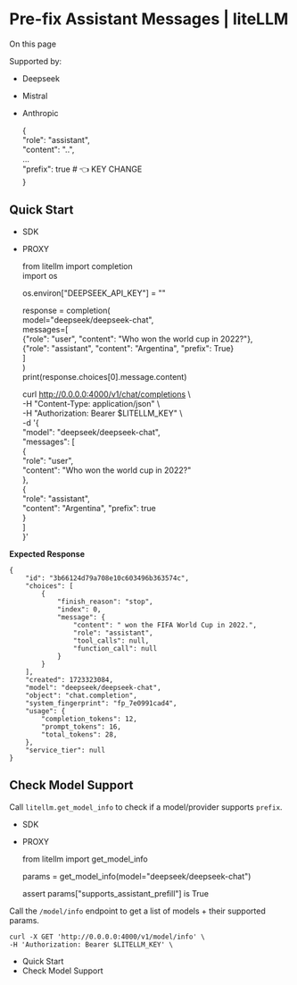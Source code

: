 # Pre-fix Assistant Messages | liteLLM

On this page

Supported by:

  * Deepseek
  * Mistral
  * Anthropic

    
    
    {  
      "role": "assistant",   
      "content": "..",   
      ...  
      "prefix": true # 👈 KEY CHANGE  
    }  
    

## Quick Start​

  * SDK
  * PROXY

    
    
    from litellm import completion  
    import os   
      
    os.environ["DEEPSEEK_API_KEY"] = ""  
      
    response = completion(  
      model="deepseek/deepseek-chat",  
      messages=[  
        {"role": "user", "content": "Who won the world cup in 2022?"},  
        {"role": "assistant", "content": "Argentina", "prefix": True}  
      ]  
    )  
    print(response.choices[0].message.content)  
    
    
    
    curl http://0.0.0.0:4000/v1/chat/completions \  
      -H "Content-Type: application/json" \  
      -H "Authorization: Bearer $LITELLM_KEY" \  
      -d '{  
        "model": "deepseek/deepseek-chat",  
        "messages": [  
          {  
            "role": "user",  
            "content": "Who won the world cup in 2022?"  
          },  
          {  
            "role": "assistant",   
            "content": "Argentina", "prefix": true  
          }  
        ]  
    }'  
    

**Expected Response**
    
    
    {  
        "id": "3b66124d79a708e10c603496b363574c",  
        "choices": [  
            {  
                "finish_reason": "stop",  
                "index": 0,  
                "message": {  
                    "content": " won the FIFA World Cup in 2022.",  
                    "role": "assistant",  
                    "tool_calls": null,  
                    "function_call": null  
                }  
            }  
        ],  
        "created": 1723323084,  
        "model": "deepseek/deepseek-chat",  
        "object": "chat.completion",  
        "system_fingerprint": "fp_7e0991cad4",  
        "usage": {  
            "completion_tokens": 12,  
            "prompt_tokens": 16,  
            "total_tokens": 28,  
        },  
        "service_tier": null  
    }  
    

## Check Model Support​

Call `litellm.get_model_info` to check if a model/provider supports `prefix`.

  * SDK
  * PROXY

    
    
    from litellm import get_model_info  
      
    params = get_model_info(model="deepseek/deepseek-chat")  
      
    assert params["supports_assistant_prefill"] is True  
    

Call the `/model/info` endpoint to get a list of models + their supported params.
    
    
    curl -X GET 'http://0.0.0.0:4000/v1/model/info' \  
    -H 'Authorization: Bearer $LITELLM_KEY' \  
    

  * Quick Start
  * Check Model Support
